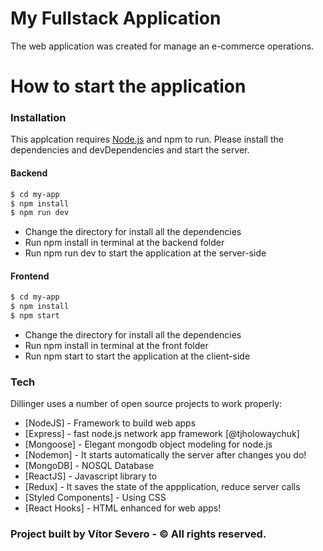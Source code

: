 # My Fullstack Application

The web application was created for manage an e-commerce operations.

# How to start the application

### Installation

This applcation requires [Node.js](https://nodejs.org/) and npm to run. Please install the dependencies and devDependencies and start the server.

#### Backend

```sh
$ cd my-app
$ npm install
$ npm run dev
```
  - Change the directory for install all the dependencies
  - Run npm install in terminal at the backend folder
  - Run npm run dev to start the application at the server-side

#### Frontend

```sh
$ cd my-app
$ npm install
$ npm start
```
  - Change the directory for install all the dependencies
  - Run npm install in terminal at the front folder
  - Run npm start to start the application at the client-side

### Tech

Dillinger uses a number of open source projects to work properly:

* [NodeJS] - Framework to build web apps
* [Express] - fast node.js network app framework [@tjholowaychuk]
* [Mongoose] - Elegant mongodb object modeling for node.js
* [Nodemon] - It starts automatically the server after changes you do!
* [MongoDB] - NOSQL Database
* [ReactJS] - Javascript library to 
* [Redux] - It saves the state of the appplication, reduce server calls
* [Styled Components] - Using CSS
* [React Hooks] - HTML enhanced for web apps!

### Project built by Vítor Severo - © All rights reserved.
